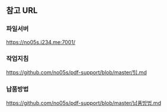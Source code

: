 ## 참고 URL

### 파일서버

https://no05s.i234.me:7001/

### 작업지침

https://github.com/no05s/pdf-support/blob/master/팁.md

### 납품방법

https://github.com/no05s/pdf-support/blob/master/납품방법.md
